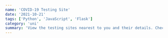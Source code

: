 ```yaml
---
name: 'COVID-19 Testing Site'
date: '2021-10-21'
tags: ['Python', 'JavaScript', 'Flask']
category: 'uni'
summary: 'View the testing sites nearest to you and their details. Check into the queue using QR code scanning'
---
```

